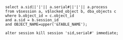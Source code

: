     select a.sid||'|'|| a.serial#||'|'|| a.process
    from v$session a, v$locked_object b, dba_objects c
    where b.object_id = c.object_id
    and a.sid = b.session_id
    and OBJECT_NAME=upper('&TABLE_NAME');

    alter session kill session 'sid,serial#' immediate;
